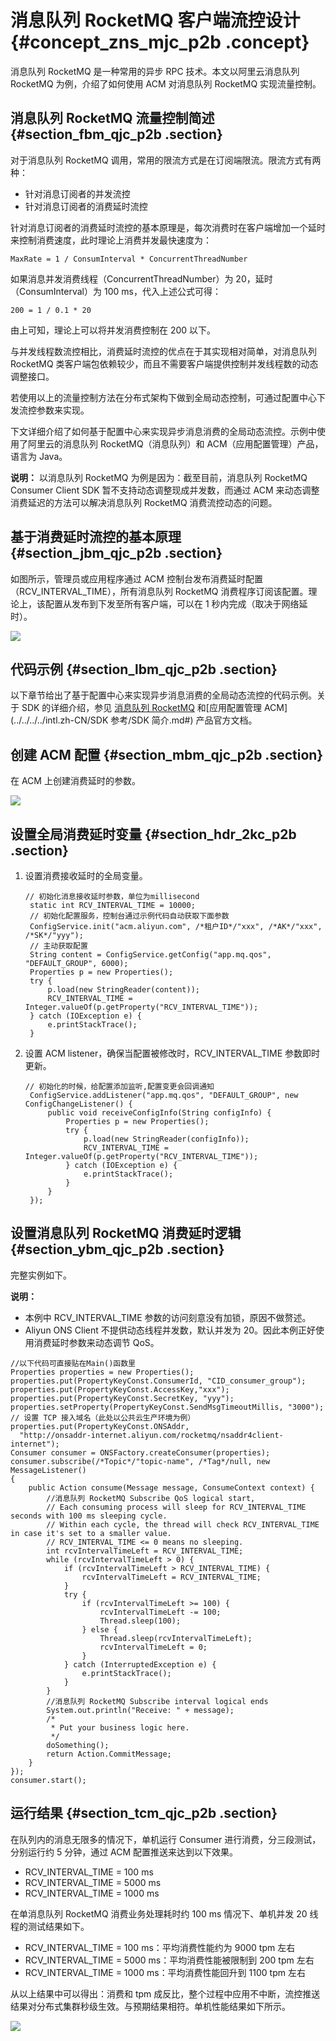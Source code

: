 # 消息队列 RocketMQ 客户端流控设计 {#concept_zns_mjc_p2b .concept}

消息队列 RocketMQ 是一种常用的异步 RPC 技术。本文以阿里云消息队列 RocketMQ 为例，介绍了如何使用 ACM 对消息队列 RocketMQ 实现流量控制。

## 消息队列 RocketMQ 流量控制简述 {#section_fbm_qjc_p2b .section}

对于消息队列 RocketMQ 调用，常用的限流方式是在订阅端限流。限流方式有两种：

-   针对消息订阅者的并发流控
-   针对消息订阅者的消费延时流控

针对消息订阅者的消费延时流控的基本原理是，每次消费时在客户端增加一个延时来控制消费速度，此时理论上消费并发最快速度为：

``` {#codeblock_6xx_rw5_9wo}
MaxRate = 1 / ConsumInterval * ConcurrentThreadNumber
```

如果消息并发消费线程（ConcurrentThreadNumber）为 20，延时（ConsumInterval）为 100 ms，代入上述公式可得：

``` {#codeblock_uyq_hly_dcy}
200 = 1 / 0.1 * 20
```

由上可知，理论上可以将并发消费控制在 200 以下。

与并发线程数流控相比，消费延时流控的优点在于其实现相对简单，对消息队列 RocketMQ 类客户端包依赖较少，而且不需要客户端提供控制并发线程数的动态调整接口。

若使用以上的流量控制方法在分布式架构下做到全局动态控制，可通过配置中心下发流控参数来实现。

下文详细介绍了如何基于配置中心来实现异步消息消费的全局动态流控。示例中使用了阿里云的消息队列 RocketMQ（消息队列）和 ACM（应用配置管理）产品，语言为 Java。

**说明：** 以消息队列 RocketMQ 为例是因为：截至目前，消息队列 RocketMQ Consumer Client SDK 暂不支持动态调整现成并发数，而通过 ACM 来动态调整消费延迟的方法可以解决消息队列 RocketMQ 消费流控动态的问题。

## 基于消费延时流控的基本原理 {#section_jbm_qjc_p2b .section}

如图所示，管理员或应用程序通过 ACM 控制台发布消费延时配置（RCV\_INTERVAL\_TIME），所有消息队列 RocketMQ 消费程序订阅该配置。理论上，该配置从发布到下发至所有客户端，可以在 1 秒内完成（取决于网络延时）。

![](http://aliware-images.oss-cn-hangzhou.aliyuncs.com/acms/dg_rcv_interval_en.png)

## 代码示例 {#section_lbm_qjc_p2b .section}

以下章节给出了基于配置中心来实现异步消息消费的全局动态流控的代码示例。关于 SDK 的详细介绍，参见 [消息队列 RocketMQ](https://www.alibabacloud.com/help/doc-detail/29532.htm) 和[应用配置管理 ACM](../../../../intl.zh-CN/SDK 参考/SDK 简介.md#) 产品官方文档。

## 创建 ACM 配置 {#section_mbm_qjc_p2b .section}

在 ACM 上创建消费延时的参数。

![](http://aliware-images.oss-cn-hangzhou.aliyuncs.com/acms/ex_configuration_rcv_interval.png)

## 设置全局消费延时变量 {#section_hdr_2kc_p2b .section}

1.  设置消费接收延时的全局变量。

    ``` {#codeblock_j75_cim_5m2}
    // 初始化消息接收延时参数，单位为millisecond
     static int RCV_INTERVAL_TIME = 10000;
     // 初始化配置服务，控制台通过示例代码自动获取下面参数
     ConfigService.init("acm.aliyun.com", /*租户ID*/"xxx", /*AK*/"xxx", /*SK*/"yyy");    
     // 主动获取配置
     String content = ConfigService.getConfig("app.mq.qos", "DEFAULT_GROUP", 6000);
     Properties p = new Properties();
     try {
         p.load(new StringReader(content));
         RCV_INTERVAL_TIME = Integer.valueOf(p.getProperty("RCV_INTERVAL_TIME"));
     } catch (IOException e) {
         e.printStackTrace();
     }
    ```

2.  设置 ACM listener，确保当配置被修改时，RCV\_INTERVAL\_TIME 参数即时更新。

    ``` {#codeblock_8tn_94o_914}
    // 初始化的时候，给配置添加监听,配置变更会回调通知
     ConfigService.addListener("app.mq.qos", "DEFAULT_GROUP", new ConfigChangeListener() {
         public void receiveConfigInfo(String configInfo) {
             Properties p = new Properties();
             try {
                 p.load(new StringReader(configInfo));
                 RCV_INTERVAL_TIME = Integer.valueOf(p.getProperty("RCV_INTERVAL_TIME"));
             } catch (IOException e) {
                 e.printStackTrace();
             }
         }
     });
    ```


## 设置消息队列 RocketMQ 消费延时逻辑 {#section_ybm_qjc_p2b .section}

完整实例如下。

**说明：** 

-   本例中 RCV\_INTERVAL\_TIME 参数的访问刻意没有加锁，原因不做赘述。
-   Aliyun ONS Client 不提供动态线程并发数，默认并发为 20。因此本例正好使用消费延时参数来动态调节 QoS。

``` {#codeblock_rfk_92s_li1}
//以下代码可直接贴在Main()函数里
Properties properties = new Properties();
properties.put(PropertyKeyConst.ConsumerId, "CID_consumer_group");
properties.put(PropertyKeyConst.AccessKey,"xxx");
properties.put(PropertyKeyConst.SecretKey, "yyy");
properties.setProperty(PropertyKeyConst.SendMsgTimeoutMillis, "3000");
// 设置 TCP 接入域名（此处以公共云生产环境为例）
properties.put(PropertyKeyConst.ONSAddr,
  "http://onsaddr-internet.aliyun.com/rocketmq/nsaddr4client-internet");
Consumer consumer = ONSFactory.createConsumer(properties);
consumer.subscribe(/*Topic*/"topic-name", /*Tag*/null, new MessageListener() 
{
    public Action consume(Message message, ConsumeContext context) {
        //消息队列 RocketMQ Subscribe QoS logical start, 
        // Each consuming process will sleep for RCV_INTERVAL_TIME seconds with 100 ms sleeping cycle.
        // Within each cycle, the thread will check RCV_INTERVAL_TIME in case it's set to a smaller value. 
        // RCV_INTERVAL_TIME <= 0 means no sleeping.
        int rcvIntervalTimeLeft = RCV_INTERVAL_TIME;
        while (rcvIntervalTimeLeft > 0) {
            if (rcvIntervalTimeLeft > RCV_INTERVAL_TIME) {
                rcvIntervalTimeLeft = RCV_INTERVAL_TIME;
            }
            try {
                if (rcvIntervalTimeLeft >= 100) {
                    rcvIntervalTimeLeft -= 100;
                    Thread.sleep(100);
                } else {
                    Thread.sleep(rcvIntervalTimeLeft);
                    rcvIntervalTimeLeft = 0;
                }
            } catch (InterruptedException e) {
                e.printStackTrace();
            }
        }
        //消息队列 RocketMQ Subscribe interval logical ends
        System.out.println("Receive: " + message);
        /*
         * Put your business logic here.
         */
        doSomething();
        return Action.CommitMessage;
    }
});
consumer.start();
```

## 运行结果 {#section_tcm_qjc_p2b .section}

在队列内的消息无限多的情况下，单机运行 Consumer 进行消费，分三段测试，分别运行约 5 分钟，通过 ACM 配置推送来达到以下效果。

-   RCV\_INTERVAL\_TIME = 100 ms
-   RCV\_INTERVAL\_TIME = 5000 ms
-   RCV\_INTERVAL\_TIME = 1000 ms

在单消息队列 RocketMQ 消费业务处理耗时约 100 ms 情况下、单机并发 20 线程的测试结果如下。

-   RCV\_INTERVAL\_TIME = 100 ms：平均消费性能约为 9000 tpm 左右
-   RCV\_INTERVAL\_TIME = 5000 ms：平均消费性能被限制到 200 tpm 左右
-   RCV\_INTERVAL\_TIME = 1000 ms：平均消费性能回升到 1100 tpm 左右

从以上结果中可以得出：消费和 tpm 成反比，整个过程中应用不中断，流控推送结果对分布式集群秒级生效。与预期结果相符。单机性能结果如下所示。

![](http://aliware-images.oss-cn-hangzhou.aliyuncs.com/acms/ex_rcv_qos.png)

